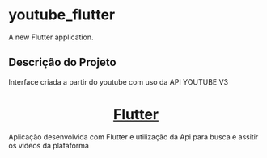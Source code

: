 # youtube_flutter

A new Flutter application.

## Descrição do Projeto
<p align="left">Interface criada a partir do youtube com uso da API YOUTUBE V3</p>

<h1 align="center">
    <a href="https://flutter.dev/">Flutter</a>
</h1>
<p align="left">Aplicação desenvolvida com Flutter e utilização da Api para busca e assitir os videos da plataforma</p>